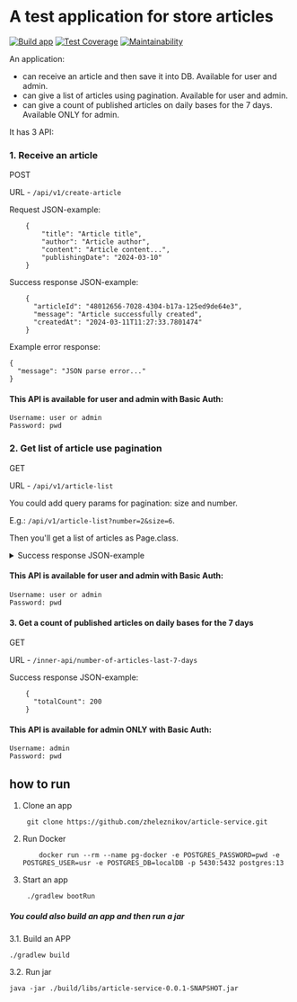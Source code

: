 # A test application for store articles
[![Build app](https://github.com/zheleznikov/article-service/actions/workflows/build-app.yml/badge.svg)](https://github.com/zheleznikov/article-service/actions/workflows/build-app.yml)
[![Test Coverage](https://api.codeclimate.com/v1/badges/ca2a9249bbf69d4893a4/test_coverage)](https://codeclimate.com/github/zheleznikov/article-service/test_coverage)
[![Maintainability](https://api.codeclimate.com/v1/badges/ca2a9249bbf69d4893a4/maintainability)](https://codeclimate.com/github/zheleznikov/article-service/maintainability)

An application:
- can receive an article and then save it into DB. Available for user and admin.
- can give a list of articles using pagination. Available for user and admin.
- can give a count of published articles on daily bases for the 7 days. Available ONLY for admin.


It has 3 API:
### 1. Receive an article
POST
 
URL - `/api/v1/create-article`

Request JSON-example:

    
        {
            "title": "Article title",
            "author": "Article author",
            "content": "Article content...",
            "publishingDate": "2024-03-10"
        } 


Success response JSON-example:


        {
          "articleId": "48012656-7028-4304-b17a-125ed9de64e3",
          "message": "Article successfully created",
          "createdAt": "2024-03-11T11:27:33.7801474"
        } 


Example error response: 
    
    {
      "message": "JSON parse error..."
    }

#### This API is available for user and admin with Basic Auth:

    Username: user or admin
    Password: pwd

### 2. Get list of article use pagination
GET

URL - `/api/v1/article-list`

You could add query params for pagination: size and number.

E.g.:  `/api/v1/article-list?number=2&size=6`.

Then you'll get a list of articles as Page.class.
<details>
<summary>Success response JSON-example</summary>

        {
        "content": [
            {
                "articleId": "4ed82b8d-de05-4487-a404-b8a817c6bd8b",
                "createdAt": "2024-03-11T00:26:01.998139",
                "title": "my titile",
                "content": "hey thats my article-with-date",
                "publishingDate": "2024-03-10",
                "author": "serg-zhele-2"
            },
            {
                "articleId": "f029d39b-4730-47f7-b983-e8b405e32e6e",
                "createdAt": "2024-03-10T14:35:16.128381",
                "title": "my titile",
                "content": "hey thats my article-with-date",
                "publishingDate": "2024-03-10",
                "author": "serg-zhele-2"
            }
        ],
        "pageable": {
            "pageNumber": 0,
            "pageSize": 2,
            "sort": {
                "empty": false,
                "sorted": true,
                "unsorted": false
            },
            "offset": 0,
            "paged": true,
            "unpaged": false
        },
        "last": false,
        "totalElements": 4,
        "totalPages": 2,
        "first": true,
        "numberOfElements": 2,
        "size": 2,
        "number": 0,
        "sort": {
            "empty": false,
            "sorted": true,
            "unsorted": false
        },
        "empty": false
    }
</details>

#### This API is available for user and admin with Basic Auth:

    Username: user or admin
    Password: pwd



#### 3. Get a count of published articles on daily bases for the 7 days

GET

URL - `/inner-api/number-of-articles-last-7-days`


Success response JSON-example:


        {
          "totalCount": 200
        } 




#### This API is available for admin ONLY with Basic Auth:

    Username: admin
    Password: pwd



## how to run
1. Clone an app
        
        git clone https://github.com/zheleznikov/article-service.git

2. Run Docker
        
           docker run --rm --name pg-docker -e POSTGRES_PASSWORD=pwd -e POSTGRES_USER=usr -e POSTGRES_DB=localDB -p 5430:5432 postgres:13

3. Start an app
        
        ./gradlew bootRun



##### You could also build an app and then run a jar

3.1. Build an APP
    
    ./gradlew build


3.2. Run jar
    
    java -jar ./build/libs/article-service-0.0.1-SNAPSHOT.jar
